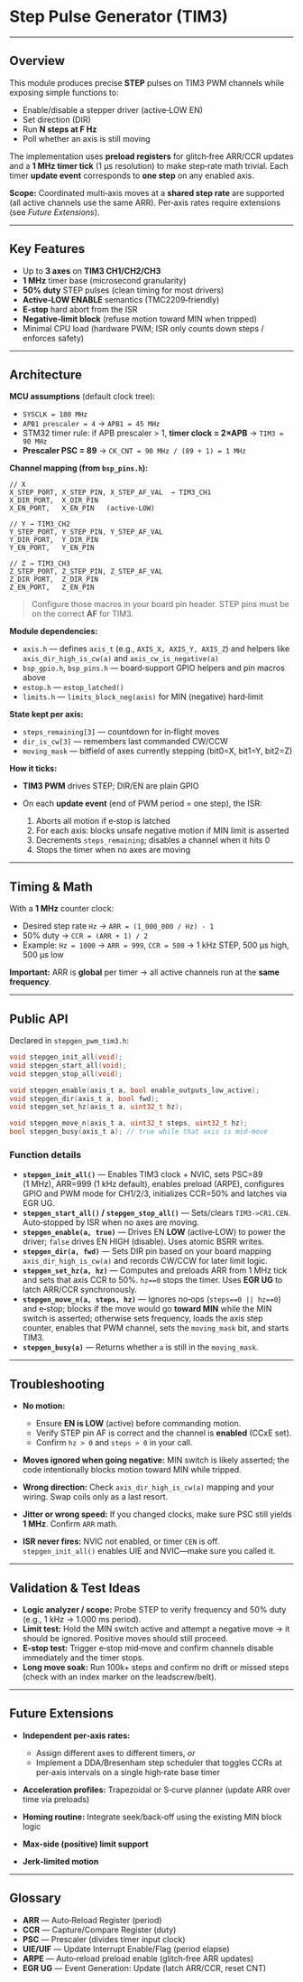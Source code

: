 # Step Pulse Generator (TIM3)

---

## Overview

This module produces precise **STEP** pulses on TIM3 PWM channels while exposing simple functions to:

* Enable/disable a stepper driver (active‑LOW EN)
* Set direction (DIR)
* Run **N steps at F Hz**
* Poll whether an axis is still moving

The implementation uses **preload registers** for glitch‑free ARR/CCR updates and a **1 MHz timer tick** (1 µs resolution) to make step‑rate math trivial. Each timer **update event** corresponds to **one step** on any enabled axis.

**Scope:** Coordinated multi‑axis moves at a **shared step rate** are supported (all active channels use the same ARR). Per‑axis rates require extensions (see *Future Extensions*).

---

## Key Features

* Up to **3 axes** on **TIM3 CH1/CH2/CH3**
* **1 MHz** timer base (microsecond granularity)
* **50% duty** STEP pulses (clean timing for most drivers)
* **Active‑LOW ENABLE** semantics (TMC2209‑friendly)
* **E‑stop** hard abort from the ISR
* **Negative‑limit block** (refuse motion toward MIN when tripped)
* Minimal CPU load (hardware PWM; ISR only counts down steps / enforces safety)

---

## Architecture

**MCU assumptions** (default clock tree):

* `SYSCLK = 180 MHz`
* `APB1 prescaler = 4` → `APB1 = 45 MHz`
* STM32 timer rule: if APB prescaler > 1, **timer clock = 2×APB** → `TIM3 = 90 MHz`
* **Prescaler PSC = 89** → `CK_CNT = 90 MHz / (89 + 1) = 1 MHz`

**Channel mapping (from `bsp_pins.h`):**

```
// X
X_STEP_PORT, X_STEP_PIN, X_STEP_AF_VAL  → TIM3_CH1
X_DIR_PORT,  X_DIR_PIN
X_EN_PORT,   X_EN_PIN   (active‑LOW)

// Y → TIM3_CH2
Y_STEP_PORT, Y_STEP_PIN, Y_STEP_AF_VAL
Y_DIR_PORT,  Y_DIR_PIN
Y_EN_PORT,   Y_EN_PIN

// Z → TIM3_CH3
Z_STEP_PORT, Z_STEP_PIN, Z_STEP_AF_VAL
Z_DIR_PORT,  Z_DIR_PIN
Z_EN_PORT,   Z_EN_PIN
```

> Configure those macros in your board pin header. STEP pins must be on the correct **AF** for TIM3.

**Module dependencies:**

* `axis.h` — defines `axis_t` (e.g., `AXIS_X, AXIS_Y, AXIS_Z`) and helpers like `axis_dir_high_is_cw(a)` and `axis_cw_is_negative(a)`
* `bsp_gpio.h`, `bsp_pins.h` — board‑support GPIO helpers and pin macros above
* `estop.h` — `estop_latched()`
* `limits.h` — `limits_block_neg(axis)` for MIN (negative) hard‑limit

**State kept per axis:**

* `steps_remaining[3]` — countdown for in‑flight moves
* `dir_is_cw[3]` — remembers last commanded CW/CCW
* `moving_mask` — bitfield of axes currently stepping (bit0=X, bit1=Y, bit2=Z)

**How it ticks:**

* **TIM3 PWM** drives STEP; DIR/EN are plain GPIO
* On each **update event** (end of PWM period = one step), the ISR:

  1. Aborts all motion if e‑stop is latched
  2. For each axis: blocks unsafe negative motion if MIN limit is asserted
  3. Decrements `steps_remaining`; disables a channel when it hits 0
  4. Stops the timer when no axes are moving

---

## Timing & Math

With a **1 MHz** counter clock:

* Desired step rate `Hz` → `ARR = (1_000_000 / Hz) - 1`
* 50% duty → `CCR = (ARR + 1) / 2`
* Example: `Hz = 1000` → `ARR = 999`, `CCR = 500` → 1 kHz STEP, 500 µs high, 500 µs low

**Important:** ARR is **global** per timer → all active channels run at the **same frequency**.

---

## Public API

Declared in `stepgen_pwm_tim3.h`:

```c
void stepgen_init_all(void);
void stepgen_start_all(void);
void stepgen_stop_all(void);

void stepgen_enable(axis_t a, bool enable_outputs_low_active);
void stepgen_dir(axis_t a, bool fwd);
void stepgen_set_hz(axis_t a, uint32_t hz);

void stepgen_move_n(axis_t a, uint32_t steps, uint32_t hz);
bool stepgen_busy(axis_t a); // true while that axis is mid‑move
```

### Function details

* **`stepgen_init_all()`** — Enables TIM3 clock + NVIC, sets PSC=89 (1 MHz), ARR=999 (1 kHz default), enables preload (ARPE), configures GPIO and PWM mode for CH1/2/3, initializes CCR=50% and latches via EGR UG.
* **`stepgen_start_all()` / `stepgen_stop_all()`** — Sets/clears `TIM3->CR1.CEN`. Auto‑stopped by ISR when no axes are moving.
* **`stepgen_enable(a, true)`** — Drives EN **LOW** (active‑LOW) to power the driver; `false` drives EN HIGH (disable). Uses atomic BSRR writes.
* **`stepgen_dir(a, fwd)`** — Sets DIR pin based on your board mapping `axis_dir_high_is_cw(a)` and records CW/CCW for later limit logic.
* **`stepgen_set_hz(a, hz)`** — Computes and preloads ARR from 1 MHz tick and sets that axis CCR to 50%. `hz==0` stops the timer. Uses **EGR UG** to latch ARR/CCR synchronously.
* **`stepgen_move_n(a, steps, hz)`** — Ignores no‑ops (`steps==0 || hz==0`) and e‑stop; blocks if the move would go **toward MIN** while the MIN switch is asserted; otherwise sets frequency, loads the axis step counter, enables that PWM channel, sets the `moving_mask` bit, and starts TIM3.
* **`stepgen_busy(a)`** — Returns whether `a` is still in the `moving_mask`.

---

## Troubleshooting

* **No motion:**

  * Ensure **EN is LOW** (active) before commanding motion.
  * Verify STEP pin AF is correct and the channel is **enabled** (CCxE set).
  * Confirm `hz > 0` and `steps > 0` in your call.
* **Moves ignored when going negative:** MIN switch is likely asserted; the code intentionally blocks motion toward MIN while tripped.
* **Wrong direction:** Check `axis_dir_high_is_cw(a)` mapping and your wiring. Swap coils only as a last resort.
* **Jitter or wrong speed:** If you changed clocks, make sure PSC still yields **1 MHz**. Confirm `ARR` math.
* **ISR never fires:** NVIC not enabled, or timer `CEN` is off. `stepgen_init_all()` enables UIE and NVIC—make sure you called it.

---

## Validation & Test Ideas

* **Logic analyzer / scope:** Probe STEP to verify frequency and 50% duty (e.g., 1 kHz → 1.000 ms period).
* **Limit test:** Hold the MIN switch active and attempt a negative move → it should be ignored. Positive moves should still proceed.
* **E‑stop test:** Trigger e‑stop mid‑move and confirm channels disable immediately and the timer stops.
* **Long move soak:** Run 100k+ steps and confirm no drift or missed steps (check with an index marker on the leadscrew/belt).

---

## Future Extensions

* **Independent per‑axis rates:**

  * Assign different axes to different timers, *or*
  * Implement a DDA/Bresenham step scheduler that toggles CCRs at per‑axis intervals on a single high‑rate base timer
* **Acceleration profiles:** Trapezoidal or S‑curve planner (update ARR over time via preloads)
* **Homing routine:** Integrate seek/back‑off using the existing MIN block logic
* **Max‑side (positive) limit support**
* **Jerk‑limited motion**

---

## Glossary

* **ARR** — Auto‑Reload Register (period)
* **CCR** — Capture/Compare Register (duty)
* **PSC** — Prescaler (divides timer input clock)
* **UIE/UIF** — Update Interrupt Enable/Flag (period elapse)
* **ARPE** — Auto‑reload preload enable (glitch‑free ARR updates)
* **EGR UG** — Event Generation: Update (latch ARR/CCR, reset CNT)

